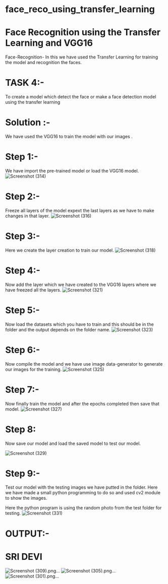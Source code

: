 # face_reco_using_transfer_learning

# Face Recognition using the Transfer Learning and VGG16
Face-Recognition-
In this we have used the Transfer Learning for training the model and recognition the faces.
# TASK 4:-
To create a model which detect the face or make a face detection model using the transfer learning

# Solution :-
We have used the VGG16 to train the model with our images .
# Step 1:-
We have import the pre-trained model or load the VGG16 model.
![Screenshot (314)](https://user-images.githubusercontent.com/55234454/87397164-7fbab280-c5d1-11ea-8230-c002edfb249f.png)
# Step 2:-
Freeze all layers of the model expext the last layers as we have to make changes in that layer.
![Screenshot (316)](https://user-images.githubusercontent.com/55234454/87397395-ec35b180-c5d1-11ea-8f73-30f228cd37ab.png)
# Step 3:-
Here we create the layer creation to train our model.
![Screenshot (318)](https://user-images.githubusercontent.com/55234454/87397509-17200580-c5d2-11ea-88ec-e931c51abc04.png)

# Step 4:-
 Now add the layer which we have created to the VGG16 layers where we have freezed all the layers.
 ![Screenshot (321)](https://user-images.githubusercontent.com/55234454/87397606-3a4ab500-c5d2-11ea-92f2-47c0e6e8fad6.png)

# Step 5:-
Now load the datasets which you have to train and this should be in the folder and the output depends on the folder name.
![Screenshot (323)](https://user-images.githubusercontent.com/55234454/87397913-b80ec080-c5d2-11ea-9fb8-3a815272f8b9.png)

# Step 6:-
Now compile the model and we have use image data-generator to generate our images for the training.
![Screenshot (325)](https://user-images.githubusercontent.com/55234454/87397993-dd033380-c5d2-11ea-82c9-1531de758313.png)

# Step 7:-
Now finally train the model and after the epochs completed then save that model.
![Screenshot (327)](https://user-images.githubusercontent.com/55234454/87398133-16d43a00-c5d3-11ea-80b5-c869444f3577.png)

# Step 8:
Now save our model and load the saved model to test our model.

![Screenshot (329)](https://user-images.githubusercontent.com/55234454/87398233-3b301680-c5d3-11ea-83e6-4d036c47d1b7.png)

# Step 9:-
Test our model with the testing images we have putted in the folder. Here we have made a small python programming to do so and used cv2 module to show the images.

Here the python program is using the random photo from the test folder for testing.
![Screenshot (331)](https://user-images.githubusercontent.com/55234454/87398312-5733b800-c5d3-11ea-990a-a3c56bf33c23.png)

# OUTPUT:-
 # SRI DEVI
![Screenshot (309).png…]()
![Screenshot (305).png…]()
![ Screenshot (301).png…]()




